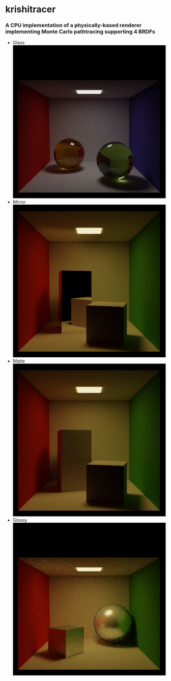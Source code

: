 # krishitracer

### A CPU implementation of a physically-based renderer implementing Monte Carlo pathtracing supporting 4 BRDFs

- Glass
  ![alt text](media/glass512.png)
- Mirror
  ![alt text](media/mirror512.png)
- Matte
  ![alt text](media/diffuse512.png)
- Glossy
  ![alt text](media/glossy512.png)
